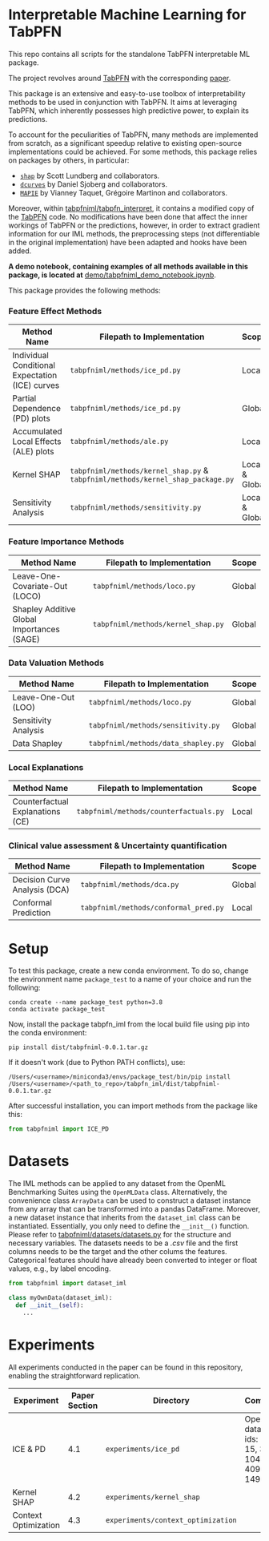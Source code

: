 # Interpretable Machine Learning for TabPFN

This repo contains all scripts for the standalone TabPFN interpretable ML package.

The project revolves around [TabPFN](https://github.com/automl/TabPFN) with the corresponding [paper](https://arxiv.org/pdf/2207.01848.pdf).

This package is an extensive and easy-to-use toolbox of interpretability methods to be used in conjunction with TabPFN. It aims at leveraging TabPFN, which inherently possesses high predictive power, to explain its predictions.

To account for the peculiarities of TabPFN, many methods are implemented from scratch, as a significant speedup relative to existing open-source implementations could be achieved. For some methods, this package relies on packages by others, in particular: 
- [`shap`](https://github.com/shap/shap) by Scott Lundberg and collaborators.
- [`dcurves`](https://github.com/ddsjoberg/dcurves) by Daniel Sjoberg and collaborators.
- [`MAPIE`](https://github.com/scikit-learn-contrib/MAPIE) by Vianney Taquet, Grégoire Martinon and collaborators.

Moreover, within [tabpfniml/tabpfn_interpret](tabpfniml/tabpfn_interpret), it contains a modified copy of the [TabPFN](https://github.com/automl/TabPFN) code. No modifications have been done that affect the inner workings of TabPFN or the predictions, however, in order to extract gradient information for our IML methods, the preprocessing steps (not differentiable in the original implementation) have been adapted and hooks have been added.

**A demo notebook, containing examples of all methods available in this package, is located at** [demo/tabpfniml_demo_notebook.ipynb](demo/tabpfniml_demo_notebook.ipynb).

This package provides the following methods:

### Feature Effect Methods
| Method Name                                   | Filepath to Implementation            | Scope           |
|-----------------------------------------------|---------------------------------------|-----------------|
| Individual Conditional Expectation (ICE) curves | `tabpfniml/methods/ice_pd.py`         | Local           |
| Partial Dependence (PD) plots                | `tabpfniml/methods/ice_pd.py`          | Global          |
| Accumulated Local Effects (ALE) plots        | `tabpfniml/methods/ale.py`             | Local           |
| Kernel SHAP                                  | `tabpfniml/methods/kernel_shap.py` & `tabpfniml/methods/kernel_shap_package.py`     | Local & Global  |
| Sensitivity Analysis                         | `tabpfniml/methods/sensitivity.py`     | Local & Global  |


### Feature Importance Methods
| Method Name                             | Filepath to Implementation          | Scope   |
|-----------------------------------------|--------------------------------------|---------|
| Leave-One-Covariate-Out (LOCO)          | `tabpfniml/methods/loco.py`          | Global  |
| Shapley Additive Global Importances (SAGE) | `tabpfniml/methods/kernel_shap.py`    | Global  |



### Data Valuation Methods
| Method Name                            | Filepath to Implementation            | Scope   |
|----------------------------------------|----------------------------------------|---------|
| Leave-One-Out (LOO)                    | `tabpfniml/methods/loco.py`            | Global  |
| Sensitivity Analysis                   | `tabpfniml/methods/sensitivity.py`     | Global  |
| Data Shapley                           | `tabpfniml/methods/data_shapley.py`    | Global  |


### Local Explanations
| Method Name                           | Filepath to Implementation          | Scope  |
|---------------------------------------|--------------------------------------|--------|
| Counterfactual Explanations (CE)      | `tabpfniml/methods/counterfactuals.py` | Local  |



### Clinical value assessment & Uncertainty quantification
| Method Name                           | Filepath to Implementation          | Scope   |
|---------------------------------------|--------------------------------------|---------|
| Decision Curve Analysis (DCA)         | `tabpfniml/methods/dca.py`           | Global  |
| Conformal Prediction                  | `tabpfniml/methods/conformal_pred.py` | Local   |



# Setup

To test this package, create a new conda environment. To do so, change the environment name `package_test` to a name of your choice and run the following:
```shell
conda create --name package_test python=3.8
conda activate package_test
```
Now, install the package tabpfn_iml from the local build file using pip into the conda environment:

```shell
pip install dist/tabpfniml-0.0.1.tar.gz
```

If it doesn't work (due to Python PATH conflicts), use:

```shell
/Users/<username>/miniconda3/envs/package_test/bin/pip install /Users/<username>/<path_to_repo>/tabpfn_iml/dist/tabpfniml-0.0.1.tar.gz
```
After successful installation, you can import methods from the package like this:
```python
from tabpfniml import ICE_PD
```

# Datasets

The IML methods can be applied to any dataset from the OpenML Benchmarking Suites using the `OpenMLData` class. Alternatively, the convenience class `ArrayData` can be used to construct a dataset instance from any array that can be transformed into a pandas DataFrame. Moreover, a new dataset instance that inherits from the `dataset_iml` class can be instantiated. Essentially, you only need to define the `__init__()` function. Please refer to [tabpfniml/datasets/datasets.py](tabpfniml/datasets/datasets.py) for the structure and necessary variables. The datasets needs to be a *.csv* file and the first columns needs to be the target and the other colums the features. Categorical features should have already been converted to integer or float values, e.g., by label encoding.

```python
from tabpfniml import dataset_iml

class myOwnData(dataset_iml):
  def __init__(self):
    ...

```

# Experiments

All experiments conducted in the paper can be found in this repository, enabling the straightforward replication.

| Experiment                 | Paper Section    | Directory                            | Comments                                             |
|----------------------------|------------------|--------------------------------------|------------------------------------------------------|
| ICE & PD                   | 4.1              | `experiments/ice_pd`                 | OpenML dataset ids: 11, 15, 31, 1049, 37, 40982, 1494|
| Kernel SHAP                | 4.2              | `experiments/kernel_shap`            |                                                      |
| Context Optimization       | 4.3              | `experiments/context_optimization`   |                                                      |
